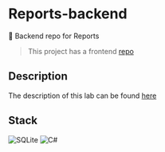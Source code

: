 # Reports-backend
💾 Backend repo for Reports 

> This project has a frontend [repo](https://github.com/sashafromlibertalia/reports-frontend)

## Description
The description of this lab can be found [here](DESCRIPTION.pdf)

## Stack
![SQLite](https://img.shields.io/badge/SQLite-07405E?style=for-the-badge&logo=sqlite&logoColor=white)
![C#](https://img.shields.io/badge/c%23-%23239120.svg?style=for-the-badge&logo=c-sharp&logoColor=white)
